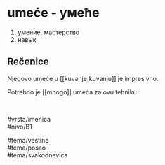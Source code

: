 # umeće - умеће

1. умение, мастерство  
2. навык

## Rečenice

Njegovo umeće u [[kuvanje|kuvanju]] je impresivno.

Potrebno je [[mnogo]] umeća za ovu tehniku.

<br>

#vrsta/imenica  
#nivo/B1  

#tema/veštine  
#tema/posao  
#tema/svakodnevica  
